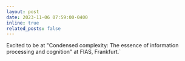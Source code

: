```yaml
---
layout: post
date: 2023-11-06 07:59:00-0400
inline: true
related_posts: false
---
```


Excited to be at "Condensed complexity: The essence of information processing and cognition" at FIAS, Frankfurt.`

